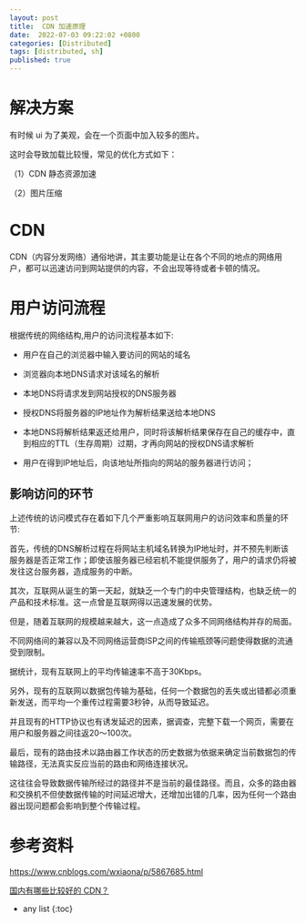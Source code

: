 ```yaml
---
layout: post
title:  CDN 加速原理
date:  2022-07-03 09:22:02 +0800
categories: [Distributed]
tags: [distributed, sh]
published: true
---
```



# 解决方案

有时候 ui 为了美观，会在一个页面中加入较多的图片。

这时会导致加载比较慢，常见的优化方式如下：

（1）CDN 静态资源加速

（2）图片压缩

# CDN

CDN（内容分发网络）通俗地讲，其主要功能是让在各个不同的地点的网络用户，都可以迅速访问到网站提供的内容，不会出现等待或者卡顿的情况。

# 用户访问流程

根据传统的网络结构,用户的访问流程基本如下:

- 用户在自己的浏览器中输入要访问的网站的域名 

- 浏览器向本地DNS请求对该域名的解析 

- 本地DNS将请求发到网站授权的DNS服务器 

- 授权DNS将服务器的IP地址作为解析结果送给本地DNS 

- 本地DNS将解析结果返还给用户，同时将该解析结果保存在自己的缓存中，直到相应的TTL（生存周期）过期，才再向网站的授权DNS请求解析 

- 用户在得到IP地址后，向该地址所指向的网站的服务器进行访问； 

## 影响访问的环节

上述传统的访问模式存在着如下几个严重影响互联网用户的访问效率和质量的环节:

 首先，传统的DNS解析过程在将网站主机域名转换为IP地址时，并不预先判断该服务器是否正常工作；即使该服务器已经宕机不能提供服务了，用户的请求仍将被发往这台服务器，造成服务的中断。

 其次，互联网从诞生的第一天起，就缺乏一个专门的中央管理结构，也缺乏统一的产品和技术标准。这一点曾是互联网得以迅速发展的优势。
 
 但是，随着互联网的规模越来越大，这一点造成了众多不同网络结构并存的局面。
 
 不同网络间的兼容以及不同网络运营商ISP之间的传输瓶颈等问题使得数据的流通受到限制。
 
 据统计，现有互联网上的平均传输速率不高于30Kbps。

 另外，现有的互联网以数据包传输为基础，任何一个数据包的丢失或出错都必须重新发送，而平均一个重传过程需要3秒钟，从而导致延迟。
 
 并且现有的HTTP协议也有诱发延迟的因素，据调查，完整下载一个网页，需要在用户和服务器之间往返20～100次。

 最后，现有的路由技术以路由器工作状态的历史数据为依据来确定当前数据包的传输路径，无法真实反应当前的路由和网络连接状况。
 
 这往往会导致数据传输所经过的路径并不是当前的最佳路径。而且，众多的路由器和交换机不但使数据传输的时间延迟增大，还增加出错的几率，因为任何一个路由器出现问题都会影响到整个传输过程。



# 参考资料

https://www.cnblogs.com/wxiaona/p/5867685.html

[国内有哪些比较好的 CDN？](https://www.zhihu.com/question/20536932)

* any list
{:toc}